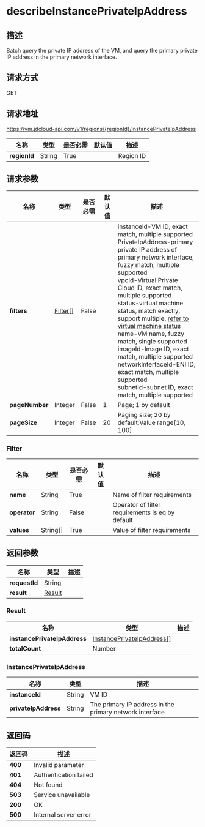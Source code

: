 # describeInstancePrivateIpAddress


## 描述
Batch query the private IP address of the VM, and query the primary private IP address in the primary network interface.

## 请求方式
GET

## 请求地址
https://vm.jdcloud-api.com/v1/regions/{regionId}/instancePrivateIpAddress

|名称|类型|是否必需|默认值|描述|
|---|---|---|---|---|
|**regionId**|String|True||Region ID|

## 请求参数
|名称|类型|是否必需|默认值|描述|
|---|---|---|---|---|
|**filters**|[Filter[]](##Filter)|False||instanceId-VM ID, exact match, multiple supported<br>PrivateIpAddress-primary private IP address of primary network interface, fuzzy match, multiple supported<br>vpcId-Virtual Private Cloud ID, exact match, multiple supported<br>status-virtual machine status,  match exactly,  support multiple,  <a href="https://www.jdcloud.com/help/detail/3869/isCatalog/1">refer to virtual machine status</a><br>name-VM name, fuzzy match, single supported<br>imageId-Image ID, exact match, multiple supported<br>networkInterfaceId-ENI ID, exact match, multiple supported<br>subnetId-subnet ID, exact match, multiple supported<br>|
|**pageNumber**|Integer|False|1|Page; 1 by default|
|**pageSize**|Integer|False|20|Paging size; 20 by default;Value range[10, 100] |

### <a name="Filter">Filter</a>
|名称|类型|是否必需|默认值|描述|
|---|---|---|---|---|
|**name**|String|True||Name of filter requirements|
|**operator**|String|False||Operator of filter requirements is eq by default|
|**values**|String[]|True||Value of filter requirements|

## 返回参数
|名称|类型|描述|
|---|---|---|
|**requestId**|String||
|**result**|[Result](##Result)||


### <a name="Result">Result</a>
|名称|类型|描述|
|---|---|---|
|**instancePrivateIpAddress**|[InstancePrivateIpAddress[]](##InstancePrivateIpAddress)||
|**totalCount**|Number||
### <a name="InstancePrivateIpAddress">InstancePrivateIpAddress</a>
|名称|类型|描述|
|---|---|---|
|**instanceId**|String|VM ID|
|**privateIpAddress**|String|The primary IP address in the primary network interface|

## 返回码
|返回码|描述|
|---|---|
|**400**|Invalid parameter|
|**401**|Authentication failed|
|**404**|Not found|
|**503**|Service unavailable|
|**200**|OK|
|**500**|Internal server error|
